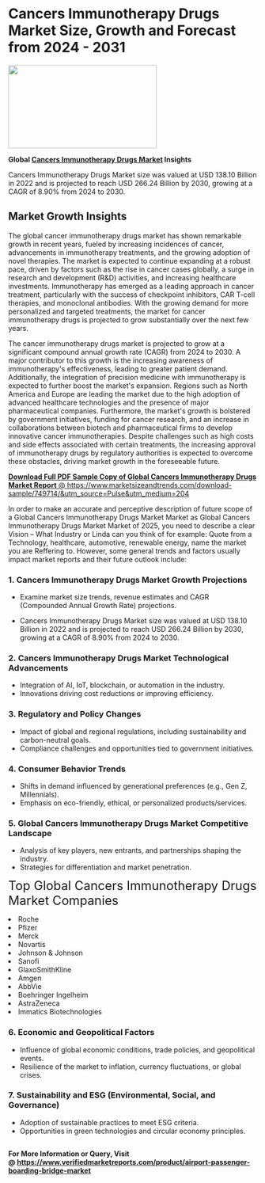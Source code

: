 <H1>Cancers Immunotherapy Drugs Market Size, Growth and Forecast from 2024 - 2031</H1><img class="aligncenter size-medium wp-image-584254" src="https://thirdeyenews.in/wp-content/uploads/2024/09/Global-Market-Research-300x168.jpeg" alt="" width="300" height="168" /><p><strong>Global&nbsp;<a href="https://www.marketsizeandtrends.com/download-sample/749714/&amp;utm_source=Pulse&amp;utm_medium=204">Cancers Immunotherapy Drugs Market</a> Insights</strong></p><p>Cancers Immunotherapy Drugs Market size was valued at USD 138.10 Billion in 2022 and is projected to reach USD 266.24 Billion by 2030, growing at a CAGR of 8.90% from 2024 to 2030.</p><p><h2>Market Growth Insights</h2> The global cancer immunotherapy drugs market has shown remarkable growth in recent years, fueled by increasing incidences of cancer, advancements in immunotherapy treatments, and the growing adoption of novel therapies. The market is expected to continue expanding at a robust pace, driven by factors such as the rise in cancer cases globally, a surge in research and development (R&D) activities, and increasing healthcare investments. Immunotherapy has emerged as a leading approach in cancer treatment, particularly with the success of checkpoint inhibitors, CAR T-cell therapies, and monoclonal antibodies. With the growing demand for more personalized and targeted treatments, the market for cancer immunotherapy drugs is projected to grow substantially over the next few years. <p><a href="#"></a></p> <p>The cancer immunotherapy drugs market is projected to grow at a significant compound annual growth rate (CAGR) from 2024 to 2030. A major contributor to this growth is the increasing awareness of immunotherapy's effectiveness, leading to greater patient demand. Additionally, the integration of precision medicine with immunotherapy is expected to further boost the market's expansion. Regions such as North America and Europe are leading the market due to the high adoption of advanced healthcare technologies and the presence of major pharmaceutical companies. Furthermore, the market's growth is bolstered by government initiatives, funding for cancer research, and an increase in collaborations between biotech and pharmaceutical firms to develop innovative cancer immunotherapies. Despite challenges such as high costs and side effects associated with certain treatments, the increasing approval of immunotherapy drugs by regulatory authorities is expected to overcome these obstacles, driving market growth in the foreseeable future. <p><a href="#"></p><p><span class=""><strong>Download Full PDF Sample Copy of Global Cancers Immunotherapy Drugs Market Report</strong> @ <a href="https://www.marketsizeandtrends.com/download-sample/749714/&amp;utm_source=Pulse&amp;utm_medium=204" target="_blank">https://www.marketsizeandtrends.com/download-sample/749714/&amp;utm_source=Pulse&amp;utm_medium=204</a></span></p><p>In order to make an accurate and perceptive description of future scope of a Global&nbsp;Cancers Immunotherapy Drugs Market Market as Global&nbsp;Cancers Immunotherapy Drugs Market Market of 2025, you need to describe a clear Vision &ndash; What Industry or Linda can you think of for example: Quote from a Technology, healthcare, automotive, renewable energy, name the market you are Reffering to. However, some general trends and factors usually impact market reports and their future outlook include:</p><h3>1.&nbsp;<strong>Cancers Immunotherapy Drugs Market Growth Projections</strong></h3><ul><li>Examine market size trends, revenue estimates and CAGR (Compounded Annual Growth Rate) projections.</li><li><p>Cancers Immunotherapy Drugs Market size was valued at USD 138.10 Billion in 2022 and is projected to reach USD 266.24 Billion by 2030, growing at a CAGR of 8.90% from 2024 to 2030.</p></li></ul><h3>2.&nbsp;<strong>Cancers Immunotherapy Drugs Market Technological Advancements</strong></h3><ul><li>Integration of AI, IoT, blockchain, or automation in the industry.</li><li>Innovations driving cost reductions or improving efficiency.</li></ul><h3>3.&nbsp;<strong>Regulatory and Policy Changes</strong></h3><ul><li>Impact of global and regional regulations, including sustainability and carbon-neutral goals.</li><li>Compliance challenges and opportunities tied to government initiatives.</li></ul><h3>4.&nbsp;<strong>Consumer Behavior Trends</strong></h3><ul><li>Shifts in demand influenced by generational preferences (e.g., Gen Z, Millennials).</li><li>Emphasis on eco-friendly, ethical, or personalized products/services.</li></ul><h3>5.&nbsp;<strong>Global Cancers Immunotherapy Drugs Market Competitive Landscape</strong></h3><ul><li>Analysis of key players, new entrants, and partnerships shaping the industry.</li><li>Strategies for differentiation and market penetration.</li></ul><p data-pm-slice="1 1 []"><span style="color: inherit; font-family: inherit; font-size: 25px;">Top Global Cancers Immunotherapy Drugs Market Companies</span></p><div class="" data-test-id=""><p><li>Roche</li><li> Pfizer</li><li> Merck</li><li> Novartis</li><li> Johnson & Johnson</li><li> Sanofi</li><li> GlaxoSmithKline</li><li> Amgen</li><li> AbbVie</li><li> Boehringer Ingelheim</li><li> AstraZeneca</li><li> Immatics Biotechnologies</li></p></div><h3>6.&nbsp;<strong>Economic and Geopolitical Factors</strong></h3><ul><li>Influence of global economic conditions, trade policies, and geopolitical events.</li><li>Resilience of the market to inflation, currency fluctuations, or global crises.</li></ul><h3>7.&nbsp;<strong>Sustainability and ESG (Environmental, Social, and Governance)</strong></h3><ul><li>Adoption of sustainable practices to meet ESG criteria.</li><li>Opportunities in green technologies and circular economy principles.</li></ul><h2><strong style="font-size: 14px;">For More Information or Query, Visit @&nbsp;</strong><a style="background-color: #ffffff; font-size: 14px;" href="https://www.marketsizeandtrends.com/report/cancers-immunotherapy-drugs-market/" target="_blank">https://www.verifiedmarketreports.com/product/airport-passenger-boarding-bridge-market</a></h2>
